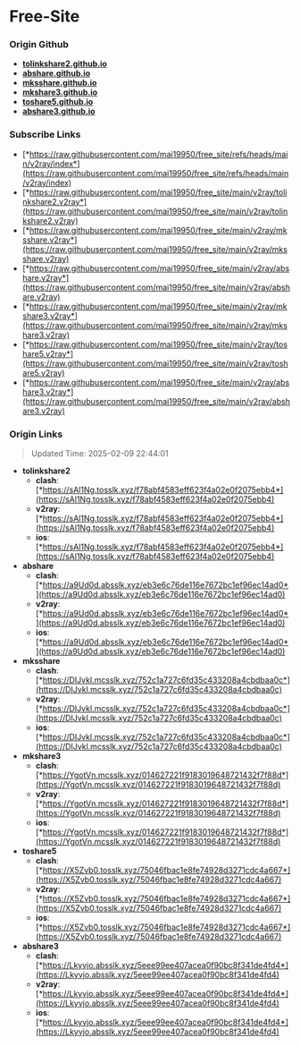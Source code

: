 # Free-Site

### Origin Github

- [**tolinkshare2.github.io**](https://github.com/tolinkshare2/tolinkshare2.github.io)
- [**abshare.github.io**](https://github.com/abshare/abshare.github.io)
- [**mksshare.github.io**](https://github.com/mksshare/mksshare.github.io)
- [**mkshare3.github.io**](https://github.com/mkshare3/mkshare3.github.io)
- [**toshare5.github.io**](https://github.com/toshare5/toshare5.github.io)
- [**abshare3.github.io**](https://github.com/abshare3/abshare3.github.io)

### Subscribe Links

- [*https://raw.githubusercontent.com/mai19950/free_site/refs/heads/main/v2ray/index*](https://raw.githubusercontent.com/mai19950/free_site/refs/heads/main/v2ray/index)
- [*https://raw.githubusercontent.com/mai19950/free_site/main/v2ray/tolinkshare2.v2ray*](https://raw.githubusercontent.com/mai19950/free_site/main/v2ray/tolinkshare2.v2ray)
- [*https://raw.githubusercontent.com/mai19950/free_site/main/v2ray/mksshare.v2ray*](https://raw.githubusercontent.com/mai19950/free_site/main/v2ray/mksshare.v2ray)
- [*https://raw.githubusercontent.com/mai19950/free_site/main/v2ray/abshare.v2ray*](https://raw.githubusercontent.com/mai19950/free_site/main/v2ray/abshare.v2ray)
- [*https://raw.githubusercontent.com/mai19950/free_site/main/v2ray/mkshare3.v2ray*](https://raw.githubusercontent.com/mai19950/free_site/main/v2ray/mkshare3.v2ray)
- [*https://raw.githubusercontent.com/mai19950/free_site/main/v2ray/toshare5.v2ray*](https://raw.githubusercontent.com/mai19950/free_site/main/v2ray/toshare5.v2ray)
- [*https://raw.githubusercontent.com/mai19950/free_site/main/v2ray/abshare3.v2ray*](https://raw.githubusercontent.com/mai19950/free_site/main/v2ray/abshare3.v2ray)

### Origin Links

> Updated Time: 2025-02-09 22:44:01

- **tolinkshare2**
  - **clash**: [*https://sAl1Ng.tosslk.xyz/f78abf4583eff623f4a02e0f2075ebb4*](https://sAl1Ng.tosslk.xyz/f78abf4583eff623f4a02e0f2075ebb4)
  - **v2ray**: [*https://sAl1Ng.tosslk.xyz/f78abf4583eff623f4a02e0f2075ebb4*](https://sAl1Ng.tosslk.xyz/f78abf4583eff623f4a02e0f2075ebb4)
  - **ios**: [*https://sAl1Ng.tosslk.xyz/f78abf4583eff623f4a02e0f2075ebb4*](https://sAl1Ng.tosslk.xyz/f78abf4583eff623f4a02e0f2075ebb4)
- **abshare**
  - **clash**: [*https://a9Ud0d.absslk.xyz/eb3e6c76de116e7672bc1ef96ec14ad0*](https://a9Ud0d.absslk.xyz/eb3e6c76de116e7672bc1ef96ec14ad0)
  - **v2ray**: [*https://a9Ud0d.absslk.xyz/eb3e6c76de116e7672bc1ef96ec14ad0*](https://a9Ud0d.absslk.xyz/eb3e6c76de116e7672bc1ef96ec14ad0)
  - **ios**: [*https://a9Ud0d.absslk.xyz/eb3e6c76de116e7672bc1ef96ec14ad0*](https://a9Ud0d.absslk.xyz/eb3e6c76de116e7672bc1ef96ec14ad0)
- **mksshare**
  - **clash**: [*https://DIJvkl.mcsslk.xyz/752c1a727c6fd35c433208a4cbdbaa0c*](https://DIJvkl.mcsslk.xyz/752c1a727c6fd35c433208a4cbdbaa0c)
  - **v2ray**: [*https://DIJvkl.mcsslk.xyz/752c1a727c6fd35c433208a4cbdbaa0c*](https://DIJvkl.mcsslk.xyz/752c1a727c6fd35c433208a4cbdbaa0c)
  - **ios**: [*https://DIJvkl.mcsslk.xyz/752c1a727c6fd35c433208a4cbdbaa0c*](https://DIJvkl.mcsslk.xyz/752c1a727c6fd35c433208a4cbdbaa0c)
- **mkshare3**
  - **clash**: [*https://YgotVn.mcsslk.xyz/014627221f9183019648721432f7f88d*](https://YgotVn.mcsslk.xyz/014627221f9183019648721432f7f88d)
  - **v2ray**: [*https://YgotVn.mcsslk.xyz/014627221f9183019648721432f7f88d*](https://YgotVn.mcsslk.xyz/014627221f9183019648721432f7f88d)
  - **ios**: [*https://YgotVn.mcsslk.xyz/014627221f9183019648721432f7f88d*](https://YgotVn.mcsslk.xyz/014627221f9183019648721432f7f88d)
- **toshare5**
  - **clash**: [*https://X5Zvb0.tosslk.xyz/75046fbac1e8fe74928d3271cdc4a667*](https://X5Zvb0.tosslk.xyz/75046fbac1e8fe74928d3271cdc4a667)
  - **v2ray**: [*https://X5Zvb0.tosslk.xyz/75046fbac1e8fe74928d3271cdc4a667*](https://X5Zvb0.tosslk.xyz/75046fbac1e8fe74928d3271cdc4a667)
  - **ios**: [*https://X5Zvb0.tosslk.xyz/75046fbac1e8fe74928d3271cdc4a667*](https://X5Zvb0.tosslk.xyz/75046fbac1e8fe74928d3271cdc4a667)
- **abshare3**
  - **clash**: [*https://Lkyvjo.absslk.xyz/5eee99ee407acea0f90bc8f341de4fd4*](https://Lkyvjo.absslk.xyz/5eee99ee407acea0f90bc8f341de4fd4)
  - **v2ray**: [*https://Lkyvjo.absslk.xyz/5eee99ee407acea0f90bc8f341de4fd4*](https://Lkyvjo.absslk.xyz/5eee99ee407acea0f90bc8f341de4fd4)
  - **ios**: [*https://Lkyvjo.absslk.xyz/5eee99ee407acea0f90bc8f341de4fd4*](https://Lkyvjo.absslk.xyz/5eee99ee407acea0f90bc8f341de4fd4)

